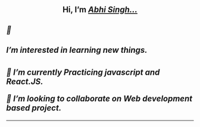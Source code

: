 <h2 align="center">Hi, I’m <a href="https://github.com/AbhiSingh58"><em>Abhi Singh...<em></a><h2>
<!-- <hr> -->
<div>  
  <p>👀 <h5>I’m interested in learning new things.</h5></p>
  <p>🌱 I’m currently Practicing javascript and React.JS.</p>
  <p>💞️ I’m looking to collaborate on Web development based project.</p>
</div>  

<!---
AbhiSingh58/AbhiSingh58 is a ✨ special ✨ repository because its `README.md` (this file) appears on your GitHub profile.
You can click the Preview link to take a look at your changes.
--->
<hr>

<!-- <h1><em>Contact Me .. <em><h1> -->


